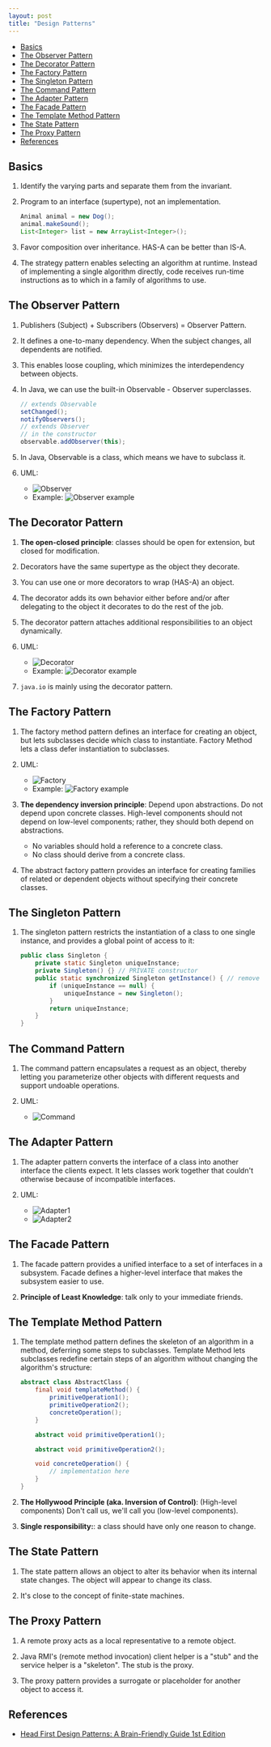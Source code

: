 ```yaml
---
layout: post
title: "Design Patterns"
---
```


* [Basics](#basics)
* [The Observer Pattern](#the-observer-pattern)
* [The Decorator Pattern](#the-decorator-pattern)
* [The Factory Pattern](#the-factory-pattern)
* [The Singleton Pattern](#the-singleton-pattern)
* [The Command Pattern](#the-command-pattern)
* [The Adapter Pattern](#the-adapter-pattern)
* [The Facade Pattern](#the-facade-pattern)
* [The Template Method Pattern](#the-template-method-pattern)
* [The State Pattern](#the-state-pattern)
* [The Proxy Pattern](#the-proxy-pattern)
* [References](#references)

## Basics

1. Identify the varying parts and separate them from the invariant.

2. Program to an interface (supertype), not an implementation.

    ```java
    Animal animal = new Dog();
    animal.makeSound();
    List<Integer> list = new ArrayList<Integer>();
    ```

3. Favor composition over inheritance. HAS-A can be better than IS-A.

4. The strategy pattern enables selecting an algorithm at runtime. Instead of implementing a single algorithm directly, code receives run-time instructions as to which in a family of algorithms to use.

## The Observer Pattern

1. Publishers (Subject) + Subscribers (Observers) = Observer Pattern.

2. It defines a one-to-many dependency. When the subject changes, all dependents are notified.

3. This enables loose coupling, which minimizes the interdependency between objects.

4. In Java, we can use the built-in Observable - Observer superclasses.

    ```java
    // extends Observable
    setChanged();
    notifyObservers();
    // extends Observer
    // in the constructor
    observable.addObserver(this);
    ```

5. In Java, Observable is a class, which means we have to subclass it.

6. UML:
   * ![Observer]({{https://tillchen.com}}/images/observer.png)
   * Example: ![Observer example]({{https://tillchen.com}}/images/observer_example.png)

## The Decorator Pattern

1. **The open-closed principle**: classes should be open for extension, but closed for modification.

2. Decorators have the same supertype as the object they decorate.

3. You can use one or more decorators to wrap (HAS-A) an object.

4. The decorator adds its own behavior either before and/or after delegating to the object it decorates to do the rest of the job.

5. The decorator pattern attaches additional responsibilities to an object dynamically.

6. UML:
   * ![Decorator]({{https://tillchen.com}}/images/decorator.png)
   * Example: ![Decorator example]({{https://tillchen.com}}/images/decorator_example.png)

7. `java.io` is mainly using the decorator pattern.

## The Factory Pattern

1. The factory method pattern defines an interface for creating an object, but lets subclasses decide which class to instantiate. Factory Method lets a class defer instantiation to subclasses.

2. UML:
   * ![Factory]({{https://tillchen.com}}/images/factory.png)
   * Example: ![Factory example]({{https://tillchen.com}}/images/factory_example.png)

3. **The dependency inversion principle**: Depend upon abstractions. Do not depend upon concrete classes. High-level components should not depend on low-level components; rather, they should both depend on abstractions.
    * No variables should hold a reference to a concrete class.
    * No class should derive from a concrete class.

4. The abstract factory pattern provides an interface for creating families of related or dependent objects without specifying their concrete classes.

## The Singleton Pattern

1. The singleton pattern restricts the instantiation of a class to one single instance, and provides a global point of access to it:

    ```java
    public class Singleton {
        private static Singleton uniqueInstance;
        private Singleton() {} // PRIVATE constructor
        public static synchronized Singleton getInstance() { // remove synchronized if there's no multithreading
            if (uniqueInstance == null) {
                uniqueInstance = new Singleton();
            }
            return uniqueInstance;
        }
    }
    ```

## The Command Pattern

1. The command pattern encapsulates a request as an object, thereby letting you parameterize other objects with different requests and support undoable operations.

2. UML:
   * ![Command]({{https://tillchen.com}}/images/command.png)

## The Adapter Pattern

1. The adapter pattern converts the interface of a class into another interface the clients expect. It lets classes work together that couldn't otherwise because of incompatible interfaces.

2. UML:
   * ![Adapter1]({{https://tillchen.com}}/images/adapter1.png)
   * ![Adapter2]({{https://tillchen.com}}/images/adapter2.png)

## The Facade Pattern

1. The facade pattern provides a unified interface to a set of interfaces in a subsystem. Facade defines a higher-level interface that makes the subsystem easier to use.

2. **Principle of Least Knowledge**: talk only to your immediate friends.

## The Template Method Pattern

1. The template method pattern defines the skeleton of an algorithm in a method, deferring some steps to subclasses. Template Method lets subclasses redefine certain steps of an algorithm without changing the algorithm's structure:

    ```java
    abstract class AbstractClass {
        final void templateMethod() {
            primitiveOperation1();
            primitiveOperation2();
            concreteOperation();
        }

        abstract void primitiveOperation1();

        abstract void primitiveOperation2();

        void concreteOperation() {
            // implementation here
        }
    }
    ```

2. **The Hollywood Principle (aka. Inversion of Control)**: (High-level components) Don't call us, we'll call you (low-level components).

3. **Single responsibility:**: a class should have only one reason to change.

## The State Pattern

1. The state pattern allows an object to alter its behavior when its internal state changes. The object will appear to change its class.

2. It's close to the concept of finite-state machines.

## The Proxy Pattern

1. A remote proxy acts as a local representative to a remote object.

2. Java RMI's (remote method invocation) client helper is a "stub" and the service helper is a "skeleton". The stub is the proxy.

3. The proxy pattern provides a surrogate or placeholder for another object to access it.

## References

* [Head First Design Patterns: A Brain-Friendly Guide 1st Edition](https://www.amazon.com/Head-First-Design-Patterns-Brain-Friendly-dp-0596007124/dp/0596007124/ref=mt_paperback?_encoding=UTF8&me=&qid=1585509064)
